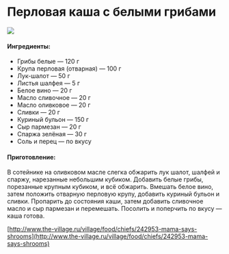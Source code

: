 # Перловая каша с белыми грибами

![](https://s-media-cache-ak0.pinimg.com/564x/14/87/86/1487861ff8c9628b209a0ac66f9eb49c.jpg)

#### Ингредиенты:

* Грибы белые — 120 г
* Крупа перловая \(отварная\) — 100 г
* Лук-шалот — 50 г
* Листья шалфея — 5 г
* Белое вино — 20 г
* Масло сливочное — 20 г
* Масло оливковое — 20 г
* Сливки — 20 г
* Куриный бульон — 150 г
* Сыр пармезан — 20 г
* Спаржа зелёная — 30 г
* Соль и перец — по вкусу

#### Приготовление:

В сотейнике на оливковом масле слегка обжарить лук шалот, шалфей и спаржу, нарезанные небольшим кубиком. Добавить белые грибы, порезанные крупным кубиком, и всё обжарить. Вмешать белое вино, затем положить отварную перловую крупу, добавить куриный бульон и сливки. Пропарить до состояния каши, затем добавить сливочное масло и сыр пармезан и перемешать. Посолить и поперчить по вкусу — каша готова.

[http://www.the-village.ru/village/food/chiefs/242953-mama-says-shrooms](http://www.the-village.ru/village/food/chiefs/242953-mama-says-shrooms)

